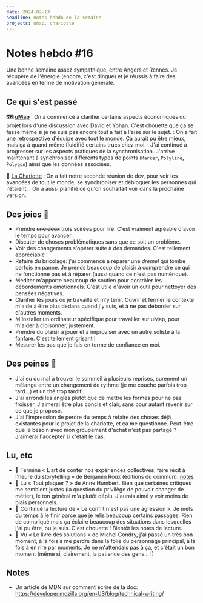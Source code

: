 ```yaml
---
date: 2024-02-13
headline: notes hebdo de la semaine
projects: umap, chariotte
---
```

# Notes hebdo #16

Une bonne semaine assez sympathique, entre Angers et Rennes. Je récupère de l'énergie (encore, c'est dingue) et je réussis à faire des avancées en terme de motivation générale.
## Ce qui s'est passé

**🗺️ [uMap](https://umap-project.org)**
: On à commencé à clarifier certains aspects économiques du projet lors d'une discussion avec David et Yohan. C'est chouette que ça se fasse même si je ne suis pas encore tout à fait à l'aise sur le sujet.
: On a fait une rétrospective d'équipe avec tout le monde. Ça aurait pu être mieux, mais ça à quand même fluidifié certains trucs chez moi.
: J'ai continué à progresser sur les aspects pratiques de la synchronisation. J'arrive maintenant à synchroniser différents types de points (`Marker`, `Polyline`, `Polygon`) ainsi que les données associées.

🧺 [La Chariotte](https://chariotte.fr/)
: On a fait notre seconde réunion de dev, pour voir les avancées de tout le monde, se synchroniser et débloquer les personnes qui l'étaient. 
: On a aussi planifié ce qu'on souhaitait voir dans la prochaine version.

## Des joies 🤗

- Prendre <del>une deux</del> trois soirées pour lire. C'est vraiment agréable d'avoir le temps pour avancer.
- Discuter de choses problématiques sans que ce soit un problème.
- Voir des changements s'opérer suite à des demandes. C'est tellement appréciable !
- Refaire du bricolage: j'ai commencé à réparer une *dremel* qui tombe parfois en panne. Je prends beaucoup de plaisir à comprendre ce qui ne fonctionne pas et  à réparer (aussi quand ce n'est pas numérique).
- Méditer m'apporte beaucoup de soutien pour contrôler les débordements émotionnels. C'est utile d'avoir un outil pour nettoyer des pensées négatives.
- Clarifier les jours où je travaille et m'y tenir. Ouvrir et fermer le contexte m'aide à être plus dedans quand j'y suis, et à ne pas déborder sur d'autres moments.
- M'installer un ordinateur spécifique pour travailler sur uMap, pour m'aider à cloisonner, justement.
- Prendre du plaisir à jouer et à improviser avec un autre soliste à la fanfare. C'est tellement grisant !
- Mesurer les pas que je fais en terme de confiance en moi.

## Des peines 😬

- J'ai eu du mal à trouver le sommeil à plusieurs reprises, surement un mélange entre un changement de rythme (je me couche parfois trop tard…) et un thé trop tardif…
- J'ai arrondi les angles plutôt que de mettre les formes pour ne pas froisser. J'aimerai être plus concis et clair, sans pour autant revenir sur ce que je propose.
- J'ai l'impression de perdre du temps à refaire des choses déjà existantes pour le projet de la chariotte, et ça me questionne. Peut-être que le besoin avec mon groupement d'achat n'est pas partagé ? J'aimerai l'accepter si c'était le cas.

## Lu, etc

- 📖 Terminé « L'art de conter nos expériences collectives, faire récit à l'heure du storytelling » de Benjamin Roux (éditions du commun). [notes](https://blog.notmyidea.org/lart-de-conter-nos-experiences-collectives.html)
- 📖 Lu « Tout plaquer ? » de Anne Humbert. Bien que certaines critiques me semblent justes (la question du privilège de pouvoir changer de métier), le ton général m'a plutôt déplu. J'aurais aimé y voir moins de biais personnels.
- 📖  Continué la lecture de « Le conflit n'est pas une agression ». Je mets du temps à le finir parce que je relis beaucoup certains passages. Rien de compliqué mais ça éclaire beaucoup des situations dans lesquelles j'ai pu être, ou je suis. C'est chouette ! Bientôt les notes de lecture.
- 🍿  Vu « Le livre des solutions » de Michel Gondry, j'ai passé un très bon moment, à la fois à me perdre dans la folie du personnage principal, à la fois à en rire par moments. Je ne m'attendais pas à ça, et c'était un bon moment (même si, clairement, la patience des gens… !)

## Notes

- Un article de MDN sur comment écrire de la doc: https://developer.mozilla.org/en-US/blog/technical-writing/ 
